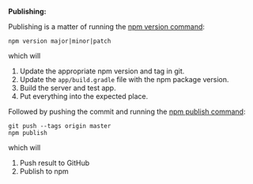 **Publishing:**

Publishing is a matter of running the [npm version command](https://docs.npmjs.com/cli/version):
```shell
npm version major|minor|patch
```
which will

1. Update the appropriate npm version and tag in git.
1. Update the `app/build.gradle` file with the npm package version.
1. Build the server and test app.
1. Put everything into the expected place.

Followed by pushing the commit and running the [npm publish command](https://docs.npmjs.com/cli/publish):
```shell
git push --tags origin master
npm publish
```
which will
1. Push result to GitHub
1. Publish to npm
